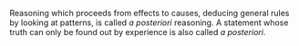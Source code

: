 Reasoning which proceeds from effects to causes, deducing general rules by looking at patterns, is called *a posteriori* reasoning. A statement whose truth can only be found out by experience is also called *a posteriori*.
